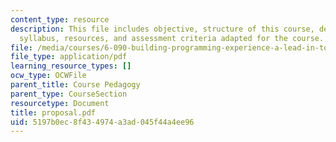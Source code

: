 ```yaml
---
content_type: resource
description: This file includes objective, structure of this course, delivery, evaluation,
  syllabus, resources, and assessment criteria adapted for the course.
file: /media/courses/6-090-building-programming-experience-a-lead-in-to-6-001-january-iap-2005/5197b0ec8f434974a3ad045f44a4ee96_proposal.pdf
file_type: application/pdf
learning_resource_types: []
ocw_type: OCWFile
parent_title: Course Pedagogy
parent_type: CourseSection
resourcetype: Document
title: proposal.pdf
uid: 5197b0ec-8f43-4974-a3ad-045f44a4ee96
---
```

